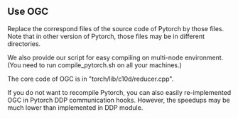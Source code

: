## Use OGC
Replace the correspond files of the source code of Pytorch by those files. Note that in other version of Pytorch, those files may be in different directories.

We also provide our script for easy compiling on multi-node environment. (You need to run compile_pytorch.sh on all your machines.) 

The core code of OGC is in "torch/lib/c10d/reducer.cpp".

If you do not want to recompile Pytorch, you can also easily re-implemented OGC in Pytorch DDP communication hooks. However, the speedups may be much lower than implemented in DDP module.

